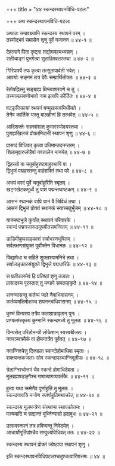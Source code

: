 +++
title = "४४ स्कन्दस्थापनविधि-पटलः"

+++
अथ स्कन्दस्थापनविधि-पटलः  
  
अथातः सम्प्रवक्ष्यामि स्कन्दस्य स्थापनं परम् ।  
तस्योद्भवं समासेन शृणु पूर्वं गजानन ॥ ४४-१ ॥  
  
देहत्यागे पितां दृष्ट्वा तद्योगमहमभ्यसन् ।  
सतीचाङ्गं पुनर्गत्वा सुताहिमवतस्तथा ॥ ४४-२ ॥  
  
गिरिपार्श्वे तपः कृत्वा तत्सुतापार्वती भवेत् ।  
आवयोः सङ्गमं तत्र देवैः सम्प्रार्थितोयतः ॥ ४४-३ ॥  
  
रेतोवह्निस्तु सङ्ग्राह्य क्षिप्त्वाशरवणे च तु ।  
तस्माच्छरवणोभावो नाम इत्यपि कीर्तितः ॥ ४४-४ ॥  
  
षट्कृत्तिकायां स्थपनं षण्मुखस्त्वभिधीयते ।  
तेनैव कार्तिके यस्तु बालहीनां हि तत्भवेत् ॥ ४४-५ ॥  
  
आदिशक्तेः सहस्रांशात् कुमारस्योदयस्तथा ।  
पुराह्यखिलजं प्रोक्तमिदानीं स्थापनं शृणु ॥ ४४-६ ॥  
  
प्रासादं विधिवत् कृत्वा प्रतिमान्तदनन्तरम् ।  
शिलामृद्दारुलोहैर्वा नवतालेन मानयेत् ॥ ४४-७ ॥  
  
द्विहस्तो वा चतुर्बाहुरष्टबाहुरथापि वा ।  
द्विभुजं पद्महस्तन्तु वज्रंशक्तिं तथा परे ॥ ४४-८ ॥  
  
अभयं वरदं पूर्वे चतुर्बाहुरिति स्मृतम् ।  
खट्गखेटकमूर्ध्वे तु पाशं पद्मन्तथाष्टकम् ॥ ४४-९ ॥  
  
आसनं स्थानकं वापि यानं वै त्रिविधं तथा ।  
आसनं द्विभुजं प्रोक्तं स्थानकं स्याच्चतुर्भुजम् ॥ ४४-१० ॥  
  
यानमष्टभूजे कुर्यात् स्थापनं परिवारके ।  
स्कन्दं पद्मगजारूढमुपवीतसमन्वितम् ॥ ४४-११ ॥  
  
डाडिमीपुष्पसङ्काशं सर्वाभरणभूषितम् ।  
सर्वलक्षणसंयुक्तं पूर्वोक्तेन विधानतः ॥ ४४-१२ ॥  
  
विद्यामेधा च सहिते शुक्लश्यामनिभे तथा ।  
सर्वालङ्कारसंयुक्ते द्विभुजे पद्मधारिके ॥ ४४-१३ ॥  
  
स प्रतीकारमेवं हि प्रतिष्ठां शृणु तत्वतः ।  
प्रासादस्य पूरस्तात् तु मण्डपे समलङ्कृते ॥ ४४-१४ ॥  
  
रत्नन्यासन्तु कर्तव्यं जले नैवाधिवासनम् ।  
कर्तव्यमक्षिमोक्षञ्च शयनन्त्वधिवासनम् ॥ ४४-१५ ॥  
  
कुम्भं विन्यस्य तत्रैव कलशान्नावृतान् पुनः ।  
प्राग्वत्संस्कृत्य कुम्भानि स्कन्दमध्ये तु मूलतः ॥ ४४-१६ ॥  
  
विन्यसेत् परितोमन्त्री लोकेशान् स्वस्वबीजतः ।  
नवपञ्चत्रयैकं वा होमन्तत्रैव पूर्ववत् ॥ ४४-१७ ॥  
  
नवाग्निश्चेत्तु दिक्पाला स्कन्दोहोमाधिपा स्मृताः ।  
शक्त्यन्तकजलाः सोम स्कन्दापञ्चाग्निमूर्तीपाः ॥ ४४-१८ ॥  
  
त्रेताग्निश्चोत्तमं चैव स्कन्दे होमाधिदेवता ।  
मूलब्रह्मषडङ्गैश्च गायत्र्यागव्यवर्तकैः ॥ ४४-१९ ॥  
  
हुत्वा यथा क्रमेणैव पूर्णाहुतिं तु मूलतः ।  
स्कन्दगायत्रि मन्त्रेण स्पर्शाहुतिमथाचरेत् ॥ ४४-२० ॥  
  
स्कन्दस्य मूलमन्त्रेण संस्थाप्य स्थापकोत्तमः ।  
पञ्चमादि च सद्यान्तं मूर्ध्निन्यासो हृदाबुधः ॥ ४४-२१ ॥  
  
उत्सवस्नपनं तत्र हविष्यन्तु निवेदयेत् ।  
आचार्योमूर्तिपांश्चैव सम्पूज्यविधिवत् ततः ॥ ४४-२२ ॥  
  
स्कन्दस्य स्थापनं प्रोक्तं ज्येष्ठाया स्थापनं शृणु ।  
  
इति स्कन्दस्थापनविधिपटलश्चतुश्चत्वारिंशत्तमः ॥ ४४ ॥  
  
  
